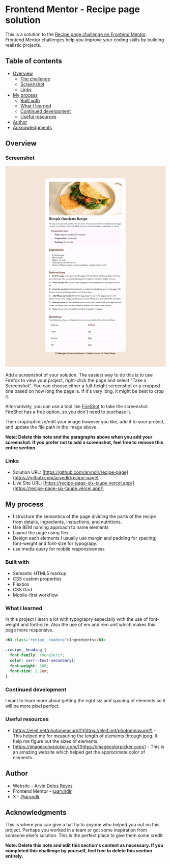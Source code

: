 # Frontend Mentor - Recipe page solution

This is a solution to the [Recipe page challenge on Frontend Mentor](https://www.frontendmentor.io/challenges/recipe-page-KiTsR8QQKm). Frontend Mentor challenges help you improve your coding skills by building realistic projects.

## Table of contents

- [Overview](#overview)
  - [The challenge](#the-challenge)
  - [Screenshot](#screenshot)
  - [Links](#links)
- [My process](#my-process)
  - [Built with](#built-with)
  - [What I learned](#what-i-learned)
  - [Continued development](#continued-development)
  - [Useful resources](#useful-resources)
- [Author](#author)
- [Acknowledgments](#acknowledgments)

## Overview

### Screenshot

![](./assets/images/preview-desktop.jpeg)

Add a screenshot of your solution. The easiest way to do this is to use Firefox to view your project, right-click the page and select "Take a Screenshot". You can choose either a full-height screenshot or a cropped one based on how long the page is. If it's very long, it might be best to crop it.

Alternatively, you can use a tool like [FireShot](https://getfireshot.com/) to take the screenshot. FireShot has a free option, so you don't need to purchase it.

Then crop/optimize/edit your image however you like, add it to your project, and update the file path in the image above.

**Note: Delete this note and the paragraphs above when you add your screenshot. If you prefer not to add a screenshot, feel free to remove this entire section.**

### Links

- Solution URL: [https://github.com/arvndlr/recipe-page](https://github.com/arvndlr/recipe-page)
- Live Site URL: [https://recipe-page-six-taupe.vercel.app/](https://recipe-page-six-taupe.vercel.app/)

## My process

- I structure the semantics of the page dividing the parts of the recipe from details, ingredients, instuctions, and nutritions.
- Use BEM naming approach to name elements
- Layout the page using flex
- Design each elements I usually use margin and padding for spacing; font-weight and font-size for typograpy.
- use media query for mobile responsiveness

### Built with

- Semantic HTML5 markup
- CSS custom properties
- Flexbox
- CSS Grid
- Mobile-first workflow

### What I learned

In this project I learn a lot with typograpry especially with the use of font-weight and font-size. Also the use of em and rem unit which makes this page more responsive.

```html
<h3 class="recipe__heading">Ingredients</h3>
```

```css
.recipe__heading {
  font-family: YoungSerif;
  color: var(--text-secondary);
  font-weight: 600;
  font-size: 1.2em;
}
```



### Continued development

I want to learn more about getting the right siz and spacing of elements so it will be more pixel perfect.


### Useful resources

- [https://eleif.net/photomeasure#](https://eleif.net/photomeasure#) - This helped me for measuring the length of elements through jpeg. It help me figure out the sizes of elements.
- [https://imagecolorpicker.com/](https://imagecolorpicker.com/) - This is an amazing website which helped get the approcimate color of elements. 


## Author

- Website - [Arvin Delos Reyes](https://arvin-personal-portfolio.vercel.app/)
- Frontend Mentor - [@arvndlr](https://www.frontendmentor.io/profile/arvndlr)
- X - [@arvndlr](https://x.com/arvndlr)



## Acknowledgments

This is where you can give a hat tip to anyone who helped you out on this project. Perhaps you worked in a team or got some inspiration from someone else's solution. This is the perfect place to give them some credit.

**Note: Delete this note and edit this section's content as necessary. If you completed this challenge by yourself, feel free to delete this section entirely.**
